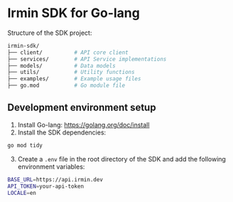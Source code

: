 # Irmin SDK for Go-lang

Structure of the SDK project:

```bash
irmin-sdk/
├── client/          # API core client
├── services/        # API Service implementations
├── models/          # Data models
├── utils/           # Utility functions
├── examples/        # Example usage files
├── go.mod           # Go module file
```

## Development environment setup

1. Install Go-lang: https://golang.org/doc/install
2. Install the SDK dependencies:

```bash
go mod tidy
```

3. Create a `.env` file in the root directory of the SDK and add the following environment variables:

```bash
BASE_URL=https://api.irmin.dev
API_TOKEN=your-api-token
LOCALE=en
```
